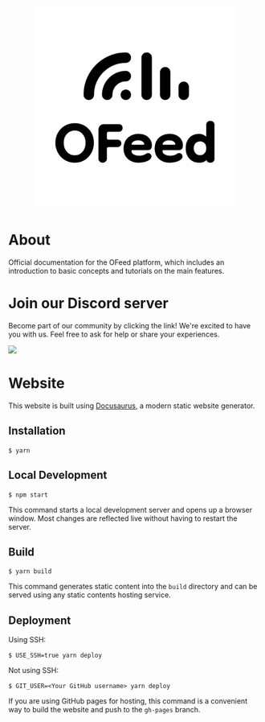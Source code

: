 <h1 align="center">
  <a href="https://orienteerfeed.com">
  <img src="https://raw.githubusercontent.com/orienteerfeed/ofeed-docs/main/static/img/svg/2025-04-11_orienteerfeed_512x512px_light.svg" width="400" alt="OFeed">
  </a>
</h1>

# About
Official documentation for the OFeed platform, which includes an introduction to basic concepts and tutorials on the main features.

# Join our Discord server
Become part of our community by clicking the link! We're excited to have you with us. Feel free to ask for help or share your experiences.

[![](https://dcbadge.limes.pink/api/server/https://discord.gg/QMvnurgKzU)](https://discord.gg/QMvnurgKzU)

# Website

This website is built using [Docusaurus](https://docusaurus.io/), a modern static website generator.

## Installation

```
$ yarn
```

## Local Development

```
$ npm start
```

This command starts a local development server and opens up a browser window. Most changes are reflected live without having to restart the server.

## Build

```
$ yarn build
```

This command generates static content into the `build` directory and can be served using any static contents hosting service.

## Deployment

Using SSH:

```
$ USE_SSH=true yarn deploy
```

Not using SSH:

```
$ GIT_USER=<Your GitHub username> yarn deploy
```

If you are using GitHub pages for hosting, this command is a convenient way to build the website and push to the `gh-pages` branch.
